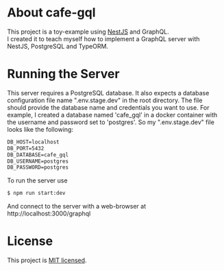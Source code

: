 # About cafe-gql
This project is a toy-example using [NestJS](https://github.com/nestjs/nest) and GraphQL.  
I created it to teach myself how to implement a GraphQL server with NestJS, PostgreSQL and TypeORM.



# Running the Server
This server requires a PostgreSQL database.  It also expects a database configuration file
name ".env.stage.dev" in the root directory.  The file should provide the database name 
and credentials you want to use.  For example, I created a database named 'cafe_gql' 
in a docker container with the username and password set to 'postgres'.  So my ".env.stage.dev"
file looks like the following: 

~~~txt
DB_HOST=localhost
DB_PORT=5432
DB_DATABASE=cafe_gql
DB_USERNAME=postgres
DB_PASSWORD=postgres
~~~

To run the server use
~~~bash
$ npm run start:dev
~~~
And connect to the server with a web-browser at http://localhost:3000/graphql


# License
This project is [MIT licensed](LICENSE).
